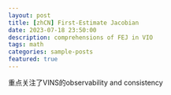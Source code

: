 ```yaml
---
layout: post
title: [zhCN] First-Estimate Jacobian
date: 2023-07-18 23:50:00
description: comprehensions of FEJ in VIO
tags: math
categories: sample-posts
featured: true
---
```


重点关注了VINS的observability and consistency